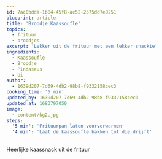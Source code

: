 ```yaml
---
id: 7ac0bdda-1b84-45f8-ac52-2575dd7e8251
blueprint: article
title: 'Broodje Kaassoufle'
topics:
  - frituur
  - broodjes
excerpt: 'Lekker uit de frituur met een lekker snackie'
ingredients:
  - Kaassoufle
  - Broodje
  - Pindasaus
  - Ui
author:
  - 1639d207-7d69-4db2-98b8-f9332158cec3
cooking_time: '5 min'
updated_by: 1639d207-7d69-4db2-98b8-f9332158cec3
updated_at: 1683797050
image:
  - content/kg2.jpg
steps:
  '5 min': 'Frituurpan laten voorverwarmen'
  '4 min': 'Laat de kaassoufle bakken tot die drijft'
---
```

Heerlijke kaassnack uit de frituur